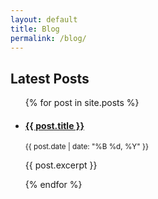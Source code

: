 ```yaml
---
layout: default
title: Blog
permalink: /blog/
---
```


<h2 class="mb-4">Latest Posts</h2>
<ul class="list-unstyled">
  {% for post in site.posts %}
    <li class="mb-4">
      <h4><a href="{{ post.url | relative_url }}">{{ post.title }}</a></h4>
      <small class="text-muted">{{ post.date | date: "%B %d, %Y" }}</small>
      <p>{{ post.excerpt }}</p>
    </li>
  {% endfor %}
</ul>

